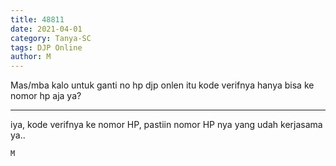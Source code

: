 ```yaml
---
title: 48811
date: 2021-04-01
category: Tanya-SC
tags: DJP Online
author: M
---
```


Mas/mba kalo untuk ganti no hp djp onlen itu kode verifnya hanya bisa ke nomor hp aja ya?

---

iya, kode verifnya ke nomor HP, pastiin nomor HP nya yang udah kerjasama ya..

`M`

